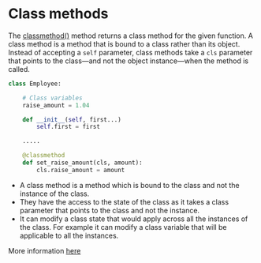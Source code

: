 # Class methods

The [classmethod()](https://docs.python.org/3/library/functions.html#classmethod) method returns a class method for the given function. A class method is a method that is bound to a class rather than its object. Instead of accepting a `self` parameter, class methods take a `cls` parameter that points to the class—and not the object instance—when the method is called.

```python
class Employee:

    # Class variables
    raise_amount = 1.04

    def __init__(self, first...)
        self.first = first

    .....

    @classmethod
    def set_raise_amount(cls, amount):
        cls.raise_amount = amount

```

- A class method is a method which is bound to the class and not the instance of the class.
- They have the access to the state of the class as it takes a class parameter that points to the class and not the instance.
- It can modify a class state that would apply across all the instances of the class. For example it can modify a class variable that will be applicable to all the instances.

More information [here](https://github.com/mrpbennett/TIL/blob/master/python/instance_class_static_methods.md)
